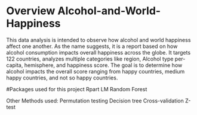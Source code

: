 # Overview Alcohol-and-World-Happiness

This data analysis is intended to observe how alcohol and world happiness affect one another. As the name suggests, it is a report based on how alcohol consumption impacts overall happiness across the globe. It targets 122 countries, analyzes multiple categories like region, Alcohol type per-capita, hemisphere, and happiness score. The goal is to determine how alcohol impacts the overall score ranging from happy countries, medium happy countries, and not so happy countries.

#Packages used for this project
Rpart
LM
Random Forest

Other Methods used:
Permutation testing
Decision tree
Cross-validation
Z-test



